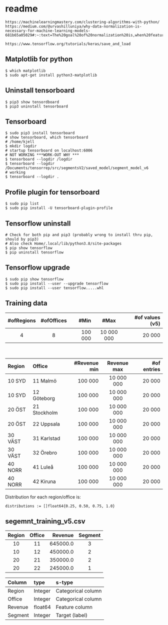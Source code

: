 # readme

    https://machinelearningmastery.com/clustering-algorithms-with-python/
    https://medium.com/@urvashilluniya/why-data-normalization-is-necessary-for-machine-learning-models-681b65a05029#:~:text=The%20goal%20of%20normalization%20is,when%20features%20have%20different%20ranges.

    https://www.tensorflow.org/tutorials/keras/save_and_load

## Matplotlib for python

    $ which matplotlib
    $ sudo apt-get install python3-matplotlib

## Uninstall tensorboard

    $ pip3 show tensordboard
    $ pip3 uninstall tensorboard

## Tensorboard

    $ sudo pip3 install tensorboard
    # show tensorboard, which tensorboard 
    # /home/kjell
    $ mkdir logdir
    # startup tensorboard on localhost:6006
    # NOT WORKING ***WORK-OUT WHY ***
    $ tensorboard --logdir /logdir
    $ tensorboard --logdir /Documents/tensorrep/src/segmentsV2/saved_model/segment_model_v6
    # working
    $ tensorboard --logdir .

## Profile plugin for tensorboard

    $ sudo pip list
    $ sudo pip install -U tensorboard-plugin-profile

## Tensorflow uninstall

    # Check for both pip and pip3 (probably wrong to install thru pip, should by pip3)
    # Also check Home/.local/lib/python3.8/site-packages
    $ pip show tensorflow
    $ pip uninstall tensorflow

## Tensorflow upgrade

    $ sudo pip show tensorflow
    $ sudo pip install --user --upgrade tensorflow
    $ sudo pip install --user tensorflow.....whl

## Training data

|#ofRegions|#ofOffices|#Min|#Max|#of values (v5)
|:-----:|:-----:|-----:|:-----:|-------:
|4|8|100 000|10 000 000|20 000
<br>

|Region|Office|#Revenue min|Revenue max|#of entries
|:-----|:-----|-----:|:-----:|-------:
10 SYD|11 Malmö|100 000|10 000 000|20 000
10 SYD|12 Göteborg|100 000|10 000 000|20 000
20 ÖST|21 Stockholm|100 000|10 000 000|20 000
20 ÖST|22 Uppsala|100 000|10 000 000|20 000
30 VÄST|31 Karlstad|100 000|10 000 000|20 000
30 VÄST|32 Örebro|100 000|10 000 000|20 000
40 NORR|41 Luleå|100 000|10 000 000|20 000
40 NORR|42 Kiruna|100 000|10 000 000|20 000

Distribution for each region/office is:

    distributions := []float64{0.25, 0.50, 0.75, 1.0}

    
## segemnt_training_v5.csv

|Region|Office|Revenue|Segment
|:-----:|:-----:|-----:|:-----:
|10|11|645000.0|3
|10|12|450000.0|2
|20|21|350000.0|2
|20|22|245000.0|1


|Column|type|s-type
|:-----|:-----|:-----
|Region|Integer|Categorical column
|Office|Integer|Categorical column
|Revenue|float64|Feature column
|Segment|Integer|Target (label)
    